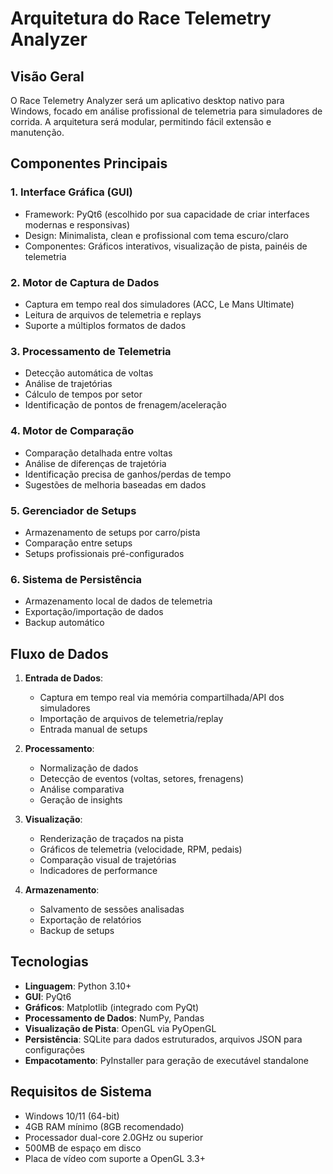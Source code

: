 # Arquitetura do Race Telemetry Analyzer

## Visão Geral

O Race Telemetry Analyzer será um aplicativo desktop nativo para Windows, focado em análise profissional de telemetria para simuladores de corrida. A arquitetura será modular, permitindo fácil extensão e manutenção.

## Componentes Principais

### 1. Interface Gráfica (GUI)
- Framework: PyQt6 (escolhido por sua capacidade de criar interfaces modernas e responsivas)
- Design: Minimalista, clean e profissional com tema escuro/claro
- Componentes: Gráficos interativos, visualização de pista, painéis de telemetria

### 2. Motor de Captura de Dados
- Captura em tempo real dos simuladores (ACC, Le Mans Ultimate)
- Leitura de arquivos de telemetria e replays
- Suporte a múltiplos formatos de dados

### 3. Processamento de Telemetria
- Detecção automática de voltas
- Análise de trajetórias
- Cálculo de tempos por setor
- Identificação de pontos de frenagem/aceleração

### 4. Motor de Comparação
- Comparação detalhada entre voltas
- Análise de diferenças de trajetória
- Identificação precisa de ganhos/perdas de tempo
- Sugestões de melhoria baseadas em dados

### 5. Gerenciador de Setups
- Armazenamento de setups por carro/pista
- Comparação entre setups
- Setups profissionais pré-configurados

### 6. Sistema de Persistência
- Armazenamento local de dados de telemetria
- Exportação/importação de dados
- Backup automático

## Fluxo de Dados

1. **Entrada de Dados**:
   - Captura em tempo real via memória compartilhada/API dos simuladores
   - Importação de arquivos de telemetria/replay
   - Entrada manual de setups

2. **Processamento**:
   - Normalização de dados
   - Detecção de eventos (voltas, setores, frenagens)
   - Análise comparativa
   - Geração de insights

3. **Visualização**:
   - Renderização de traçados na pista
   - Gráficos de telemetria (velocidade, RPM, pedais)
   - Comparação visual de trajetórias
   - Indicadores de performance

4. **Armazenamento**:
   - Salvamento de sessões analisadas
   - Exportação de relatórios
   - Backup de setups

## Tecnologias

- **Linguagem**: Python 3.10+
- **GUI**: PyQt6
- **Gráficos**: Matplotlib (integrado com PyQt)
- **Processamento de Dados**: NumPy, Pandas
- **Visualização de Pista**: OpenGL via PyOpenGL
- **Persistência**: SQLite para dados estruturados, arquivos JSON para configurações
- **Empacotamento**: PyInstaller para geração de executável standalone

## Requisitos de Sistema

- Windows 10/11 (64-bit)
- 4GB RAM mínimo (8GB recomendado)
- Processador dual-core 2.0GHz ou superior
- 500MB de espaço em disco
- Placa de vídeo com suporte a OpenGL 3.3+
